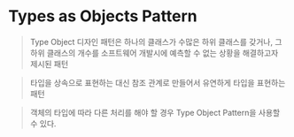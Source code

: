 # Types as Objects Pattern

> Type Object 디자인 패턴은 하나의 클래스가 수많은 하위 클래스를 갖거나, 그 하위 클래스의 개수를 소프트웨어 개발시에 예측할 수 없는 상황을 해결하고자 제시된 패턴

> 타입을 상속으로 표현하는 대신 참조 관계로 만들어서 유연하게 타입을 표현하는 패턴

> 객체의 타입에 따라 다른 처리를 해야 할 경우 Type Object Pattern을 사용할 수 있다.



